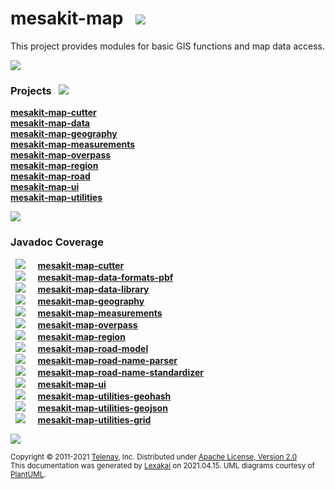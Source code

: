 # mesakit-map &nbsp;&nbsp;![](https://kivakit.org/images/map-40.png)

This project provides modules for basic GIS functions and map data access.

![](https://kivakit.org/images/horizontal-line.png)

[//]: # (start-user-text)



[//]: # (end-user-text)

### Projects &nbsp; ![](https://kivakit.org/images/gears-40.png)

[**mesakit-map-cutter**](cutter/README.md)  
[**mesakit-map-data**](data/README.md)  
[**mesakit-map-geography**](geography/README.md)  
[**mesakit-map-measurements**](measurements/README.md)  
[**mesakit-map-overpass**](overpass/README.md)  
[**mesakit-map-region**](region/README.md)  
[**mesakit-map-road**](road/README.md)  
[**mesakit-map-ui**](ui/README.md)  
[**mesakit-map-utilities**](utilities/README.md)  

![](https://kivakit.org/images/short-horizontal-line.png)

### Javadoc Coverage

&nbsp;  ![](https://kivakit.org/images/meter-30-12.png) &nbsp; &nbsp; [**mesakit-map-cutter**](cutter/README.md)  
&nbsp;  ![](https://kivakit.org/images/meter-40-12.png) &nbsp; &nbsp; [**mesakit-map-data-formats-pbf**](pbf/README.md)  
&nbsp;  ![](https://kivakit.org/images/meter-50-12.png) &nbsp; &nbsp; [**mesakit-map-data-library**](library/README.md)  
&nbsp;  ![](https://kivakit.org/images/meter-40-12.png) &nbsp; &nbsp; [**mesakit-map-geography**](geography/README.md)  
&nbsp;  ![](https://kivakit.org/images/meter-60-12.png) &nbsp; &nbsp; [**mesakit-map-measurements**](measurements/README.md)  
&nbsp;  ![](https://kivakit.org/images/meter-10-12.png) &nbsp; &nbsp; [**mesakit-map-overpass**](overpass/README.md)  
&nbsp;  ![](https://kivakit.org/images/meter-40-12.png) &nbsp; &nbsp; [**mesakit-map-region**](region/README.md)  
&nbsp;  ![](https://kivakit.org/images/meter-40-12.png) &nbsp; &nbsp; [**mesakit-map-road-model**](model/README.md)  
&nbsp;  ![](https://kivakit.org/images/meter-50-12.png) &nbsp; &nbsp; [**mesakit-map-road-name-parser**](name-parser/README.md)  
&nbsp;  ![](https://kivakit.org/images/meter-30-12.png) &nbsp; &nbsp; [**mesakit-map-road-name-standardizer**](name-standardizer/README.md)  
&nbsp;  ![](https://kivakit.org/images/meter-40-12.png) &nbsp; &nbsp; [**mesakit-map-ui**](ui/README.md)  
&nbsp;  ![](https://kivakit.org/images/meter-40-12.png) &nbsp; &nbsp; [**mesakit-map-utilities-geohash**](geohash/README.md)  
&nbsp;  ![](https://kivakit.org/images/meter-30-12.png) &nbsp; &nbsp; [**mesakit-map-utilities-geojson**](geojson/README.md)  
&nbsp;  ![](https://kivakit.org/images/meter-50-12.png) &nbsp; &nbsp; [**mesakit-map-utilities-grid**](grid/README.md)

[//]: # (start-user-text)



[//]: # (end-user-text)

![](https://kivakit.org/images/horizontal-line.png)

<sub>Copyright &#169; 2011-2021 [Telenav](http://telenav.com), Inc. Distributed under [Apache License, Version 2.0](LICENSE)</sub>  
<sub>This documentation was generated by [Lexakai](https://github.com/Telenav/lexakai) on 2021.04.15. UML diagrams courtesy
of [PlantUML](http://plantuml.com).</sub>
